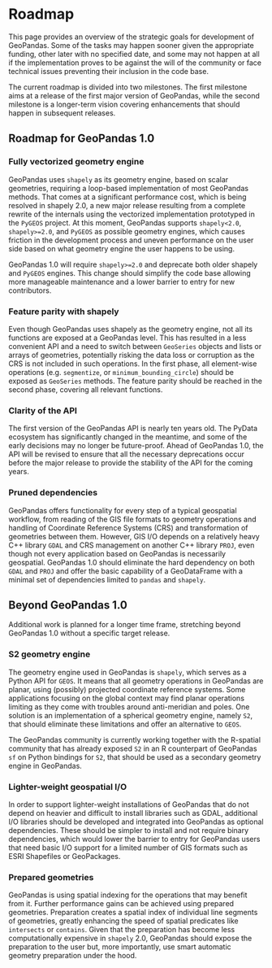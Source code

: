 # Roadmap

This page provides an overview of the strategic goals for development of GeoPandas.
Some of the tasks may happen sooner given the appropriate funding,
other later with no specified date, and some may not happen at all if the implementation
proves to be against the will of the community or face technical issues preventing their
inclusion in the code base.

The current roadmap is divided into two milestones. The first milestone aims at a
release of the first major version of GeoPandas, while the second milestone is a longer-term
vision covering enhancements that should happen in subsequent releases.

## Roadmap for GeoPandas 1.0

### Fully vectorized geometry engine

GeoPandas uses `shapely` as its geometry engine, based on scalar geometries, requiring a
loop-based implementation of most GeoPandas methods. That comes at a significant
performance cost, which is being resolved in shapely 2.0, a new major release resulting
from a complete rewrite of the internals using the vectorized implementation prototyped
in the `PyGEOS` project. At this moment, GeoPandas supports `shapely<2.0`,
`shapely>=2.0`, and `PyGEOS` as possible geometry engines, which causes friction in the
development process and uneven performance on the user side based on what geometry engine the user happens to be using.

GeoPandas 1.0 will require `shapely>=2.0` and deprecate both older shapely and `PyGEOS`
engines. This change should simplify the code base allowing more manageable maintenance
and a lower barrier to entry for new contributors.

### Feature parity with shapely

Even though GeoPandas uses shapely as the geometry engine, not all its functions are
exposed at a GeoPandas level. This has resulted in a less convenient API and a need to switch
between `GeoSeries` objects and lists or arrays of geometries, potentially risking the
data loss or corruption as the CRS is not included in such operations. In the first
phase, all element-wise operations (e.g. `segmentize`, or `minimum_bounding_circle`)
should be exposed as `GeoSeries` methods. The feature parity should be reached in the
second phase, covering all relevant functions.

### Clarity of the API

The first version of the GeoPandas API is nearly ten years old. The PyData ecosystem has
significantly changed in the meantime, and some of the early decisions may no longer be future-proof.
Ahead of GeoPandas 1.0, the API will be revised to ensure
that all the necessary deprecations occur before the major release to provide the
stability of the API for the coming years.

### Pruned dependencies

GeoPandas offers functionality for every step of a typical geospatial workflow, from
reading of the GIS file formats to geometry operations and handling of Coordinate
Reference Systems (CRS) and transformation of geometries between them. However, GIS I/O
depends on a relatively heavy C++ library `GDAL` and CRS management on another C++
library `PROJ`, even though not every application based on GeoPandas is necessarily
geospatial. GeoPandas 1.0 should eliminate the hard dependency on both `GDAL` and `PROJ`
and offer the basic capability of a GeoDataFrame with a minimal set of dependencies
limited to `pandas` and `shapely`.

## Beyond GeoPandas 1.0

Additional work is planned for a longer time frame, stretching beyond GeoPandas 1.0
without a specific target release.

### S2 geometry engine

The geometry engine used in GeoPandas is `shapely`, which serves as a Python API for
`GEOS`. It means that all geometry operations in GeoPandas are planar, using (possibly)
projected coordinate reference systems. Some applications focusing on the global context
may find planar operations limiting as they come with troubles around anti-meridian and
poles. One solution is an implementation of a spherical geometry engine, namely `S2`,
that should eliminate these limitations and offer an alternative to `GEOS`.

The GeoPandas community is currently working together with the R-spatial community that has
already exposed `S2` in an R counterpart of GeoPandas `sf` on Python bindings for `S2`,
that should be used as a secondary geometry engine in GeoPandas.

### Lighter-weight geospatial I/O

In order to support lighter-weight installations of GeoPandas that do not depend on
heavier and difficult to install libraries such as GDAL, additional I/O libraries should
be developed and integrated into GeoPandas as optional dependencies.  These should be
simpler to install and not require binary dependencies, which would lower the barrier to
entry for GeoPandas users that need basic I/O support for a limited number of GIS
formats such as ESRI Shapefiles or GeoPackages.

### Prepared geometries

GeoPandas is using spatial indexing for the operations that may benefit from it. Further
performance gains can be achieved using prepared geometries. Preparation creates a
spatial index of individual line segments of geometries, greatly enhancing the speed of
spatial predicates like `intersects` or `contains`. Given that the preparation has
become less computationally expensive in `shapely` 2.0, GeoPandas should expose the
preparation to the user but, more importantly, use smart automatic geometry preparation
under the hood.
